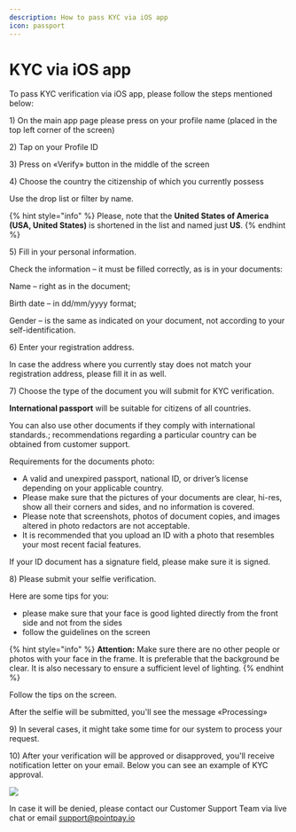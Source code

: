 ```yaml
---
description: How to pass KYC via iOS app
icon: passport
---
```


# KYC via iOS app

To pass KYC verification via iOS app, please follow the steps mentioned below:&#x20;

1\) On the main app page please press on your profile name (placed in the top left corner of the screen)

2\) Tap on your Profile ID

3\) Press on «Verify» button in the middle of the screen

4\) Choose the country the citizenship of which you currently possess

Use the drop list or filter by name.

{% hint style="info" %}
Please, note that the **United States of America (USA, United States)** is shortened in the list and named just **US**.
{% endhint %}

5\) Fill in your personal information.

Check the information – it must be filled correctly, as is in your documents:

Name – right as in the document;

Birth date – in dd/mm/yyyy format;

Gender – is the same as indicated on your document, not according to your self-identification.

6\) Enter your registration address.

In case the address where you currently stay does not match your registration address, please fill it in as well.

7\) Choose the type of the document you will submit for KYC verification.

**International passport** will be suitable for citizens of all countries.

You can also use other documents if they comply with international standards.; recommendations regarding a particular country can be obtained from customer support.

Requirements for the documents photo:

* A valid and unexpired passport, national ID, or driver’s license depending on your applicable country.
* Please make sure that the pictures of your documents are clear, hi-res, show all their corners and sides, and no information is covered.
* Please note that screenshots, photos of document copies, and images altered in photo redactors are not acceptable.
* It is recommended that you upload an ID with a photo that resembles your most recent facial features.

If your ID document has a signature field, please make sure it is signed.&#x20;

8\) Please submit your selfie verification.

Here are some tips for you:

* please make sure that your face is good lighted directly from the front side and not from the sides
* follow the guidelines on the screen

{% hint style="info" %}
**Attention:** Make sure there are no other people or photos with your face in the frame. It is preferable that the background be clear. It is also necessary to ensure a sufficient level of lighting.
{% endhint %}

Follow the tips on the screen.

After the selfie will be submitted, you'll see the message «Processing»

9\) In several cases, it might take some time for our system to process your request.

10\) After your verification will be approved or disapproved, you'll receive notification letter on your email. Below you can see an example of KYC approval.

![](https://back-0.pointech.cloud/storage/faqImages/photo_2023-11-17_15-59-41%20\(7\).jpg)

In case it will be denied, please contact our Customer Support Team via live chat or email [support@pointpay.io](mailto:support@pointpay.io)
